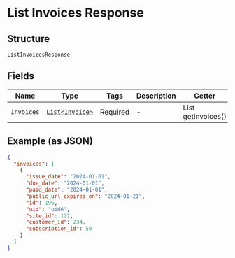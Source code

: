
# List Invoices Response

## Structure

`ListInvoicesResponse`

## Fields

| Name | Type | Tags | Description | Getter | Setter |
|  --- | --- | --- | --- | --- | --- |
| `Invoices` | [`List<Invoice>`](../../doc/models/invoice.md) | Required | - | List<Invoice> getInvoices() | setInvoices(List<Invoice> invoices) |

## Example (as JSON)

```json
{
  "invoices": [
    {
      "issue_date": "2024-01-01",
      "due_date": "2024-01-01",
      "paid_date": "2024-01-01",
      "public_url_expires_on": "2024-01-21",
      "id": 196,
      "uid": "uid6",
      "site_id": 122,
      "customer_id": 234,
      "subscription_id": 50
    }
  ]
}
```

